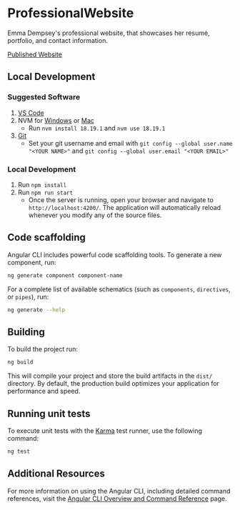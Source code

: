 # ProfessionalWebsite
Emma Dempsey's professional website, that showcases her resumé, portfolio, and contact information.

[Published Website](https://www.emmadempseyportfolio.com)

## Local Development

### Suggested Software
1. [VS Code](https://code.visualstudio.com/download)
2. NVM for [Windows](https://github.com/coreybutler/nvm-windows) or [Mac](https://github.com/nvm-sh/nvm)
   - Run `nvm install 18.19.1` and `nvm use 18.19.1`
3. [Git](https://git-scm.com/downloads)
   - Set your git username and email with `git config --global user.name "<YOUR NAME>"` and `git config --global user.email "<YOUR EMAIL>"`

### Local Development
1. Run `npm install`
2. Run `npm run start`
   - Once the server is running, open your browser and navigate to `http://localhost:4200/`. The application will automatically reload whenever you modify any of the source files.



## Code scaffolding

Angular CLI includes powerful code scaffolding tools. To generate a new component, run:

```bash
ng generate component component-name
```

For a complete list of available schematics (such as `components`, `directives`, or `pipes`), run:

```bash
ng generate --help
```

## Building

To build the project run:

```bash
ng build
```

This will compile your project and store the build artifacts in the `dist/` directory. By default, the production build optimizes your application for performance and speed.

## Running unit tests

To execute unit tests with the [Karma](https://karma-runner.github.io) test runner, use the following command:

```bash
ng test
```

## Additional Resources

For more information on using the Angular CLI, including detailed command references, visit the [Angular CLI Overview and Command Reference](https://angular.dev/tools/cli) page.

